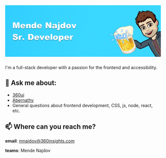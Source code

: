 # ![Mende Najdov, Sr. Developer](cheers.jpg)

I'm a full-stack developer with a passion for the frontend and accessibility.

## 💬 Ask me about:
- [360ui](http://github.com/360incentives/360ui)
- [Abernathy](http://github.com/360incentives/abernathy)
- General questions about frontend development, CSS, js, node, react, etc.

## 📫 Where can you reach me?

**email**: mnajdov@360insights.com

**teams**: Mende Najdov
